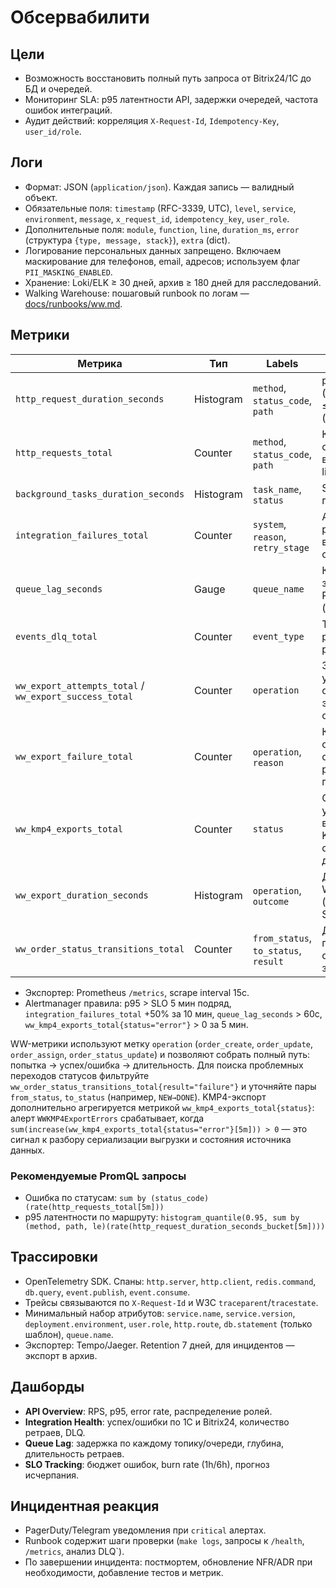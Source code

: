 # Обсервабилити

## Цели
- Возможность восстановить полный путь запроса от Bitrix24/1С до БД и очередей.
- Мониторинг SLA: p95 латентности API, задержки очередей, частота ошибок интеграций.
- Аудит действий: корреляция `X-Request-Id`, `Idempotency-Key`, `user_id/role`.

## Логи
- Формат: JSON (`application/json`). Каждая запись — валидный объект.
- Обязательные поля: `timestamp` (RFC-3339, UTC), `level`, `service`, `environment`, `message`, `x_request_id`, `idempotency_key`, `user_role`.
- Дополнительные поля: `module`, `function`, `line`, `duration_ms`, `error` (структура `{type, message, stack}`), `extra` (dict).
- Логирование персональных данных запрещено. Включаем маскирование для телефонов, email, адресов; используем флаг `PII_MASKING_ENABLED`.
- Хранение: Loki/ELK ≥ 30 дней, архив ≥ 180 дней для расследований.
- Walking Warehouse: пошаговый runbook по логам — [docs/runbooks/ww.md](runbooks/ww.md).

## Метрики
| Метрика | Тип | Labels | Цель |
| --- | --- | --- | --- |
| `http_request_duration_seconds` | Histogram | `method`, `status_code`, `path` | p95 ≤ 250 мс (чтение), p95 ≤ 400 мс (запись) |
| `http_requests_total` | Counter | `method`, `status_code`, `path` | Контроль объёма вызовов, rate limit |
| `background_tasks_duration_seconds` | Histogram | `task_name`, `status` | SLA фоновых процессов |
| `integration_failures_total` | Counter | `system`, `reason`, `retry_stage` | Алерты при росте ошибок внешних систем |
| `queue_lag_seconds` | Gauge | `queue_name` | Контроль задержек Redis/Kafka (порог 60 сек) |
| `events_dlq_total` | Counter | `event_type` | Триггер для ручного разбора |
| `ww_export_attempts_total` / `ww_export_success_total` | Counter | `operation` | Запуски и успехи WW-обработчиков экспорта/ордеров |
| `ww_export_failure_total` | Counter | `operation`, `reason` | Контроль отказов WW-операций с расшифровкой причины |
| `ww_kmp4_exports_total` | Counter | `status` | Ошибки/успехи выгрузки KMP4 для оперативной диагностики |
| `ww_export_duration_seconds` | Histogram | `operation`, `outcome` | Длительность WW-операций (сравнение с SLO) |
| `ww_order_status_transitions_total` | Counter | `from_status`, `to_status`, `result` | Диагностика переходов статусов заказов WW |

- Экспортер: Prometheus `/metrics`, scrape interval 15с.
- Alertmanager правила: p95 > SLO 5 мин подряд, `integration_failures_total` +50% за 10 мин, `queue_lag_seconds` > 60с, `ww_kmp4_exports_total{status="error"}` > 0 за 5 мин.

WW-метрики используют метку `operation` (`order_create`, `order_update`, `order_assign`, `order_status_update`) и позволяют собрать полный путь: попытка → успех/ошибка → длительность. Для поиска проблемных переходов статусов фильтруйте `ww_order_status_transitions_total{result="failure"}` и уточняйте пары `from_status`, `to_status` (например, `NEW→DONE`). KMP4-экспорт дополнительно агрегируется метрикой `ww_kmp4_exports_total{status}`: алерт `WWKMP4ExportErrors` срабатывает, когда ``sum(increase(ww_kmp4_exports_total{status="error"}[5m])) > 0`` — это сигнал к разбору сериализации выгрузки и состояния источника данных.

### Рекомендуемые PromQL запросы

- Ошибка по статусам: ``sum by (status_code)(rate(http_requests_total[5m]))``
- p95 латентности по маршруту: ``histogram_quantile(0.95, sum by (method, path, le)(rate(http_request_duration_seconds_bucket[5m])))``

## Трассировки
- OpenTelemetry SDK. Спаны: `http.server`, `http.client`, `redis.command`, `db.query`, `event.publish`, `event.consume`.
- Трейсы связываются по `X-Request-Id` и W3C `traceparent`/`tracestate`.
- Минимальный набор атрибутов: `service.name`, `service.version`, `deployment.environment`, `user.role`, `http.route`, `db.statement` (только шаблон), `queue.name`.
- Экспортер: Tempo/Jaeger. Retention 7 дней, для инцидентов — экспорт в архив.

## Дашборды
- **API Overview**: RPS, p95, error rate, распределение ролей.
- **Integration Health**: успех/ошибки по 1С и Bitrix24, количество ретраев, DLQ.
- **Queue Lag**: задержка по каждому топику/очереди, глубина, длительность ретраев.
- **SLO Tracking**: бюджет ошибок, burn rate (1h/6h), прогноз исчерпания.

## Инцидентная реакция
- PagerDuty/Telegram уведомления при `critical` алертах.
- Runbook содержит шаги проверки (`make logs`, запросы к `/health`, `/metrics`, анализ DLQ`).
- По завершении инцидента: постмортем, обновление NFR/ADR при необходимости, добавление тестов и метрик.
